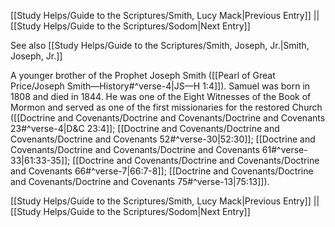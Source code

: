 [[Study Helps/Guide to the Scriptures/Smith, Lucy Mack|Previous Entry]]  ||  [[Study Helps/Guide to the Scriptures/Sodom|Next Entry]]

 See also [[Study Helps/Guide to the Scriptures/Smith, Joseph, Jr.|Smith, Joseph, Jr.]]

 A younger brother of the Prophet Joseph Smith ([[Pearl of Great Price/Joseph Smith—History#^verse-4|JS—H 1:4]]). Samuel was born in 1808 and died in 1844. He was one of the Eight Witnesses of the Book of Mormon and served as one of the first missionaries for the restored Church ([[Doctrine and Covenants/Doctrine and Covenants/Doctrine and Covenants 23#^verse-4|D&C 23:4]]; [[Doctrine and Covenants/Doctrine and Covenants/Doctrine and Covenants 52#^verse-30|52:30]]; [[Doctrine and Covenants/Doctrine and Covenants/Doctrine and Covenants 61#^verse-33|61:33-35]]; [[Doctrine and Covenants/Doctrine and Covenants/Doctrine and Covenants 66#^verse-7|66:7-8]]; [[Doctrine and Covenants/Doctrine and Covenants/Doctrine and Covenants 75#^verse-13|75:13]]).

[[Study Helps/Guide to the Scriptures/Smith, Lucy Mack|Previous Entry]]  ||  [[Study Helps/Guide to the Scriptures/Sodom|Next Entry]]